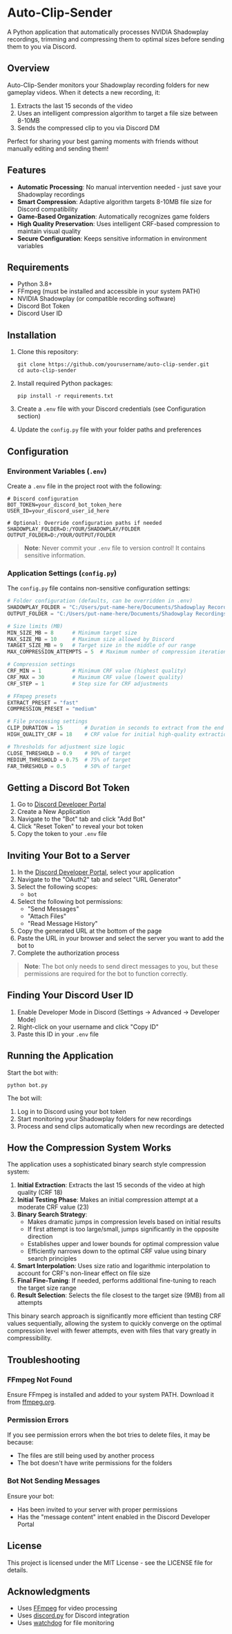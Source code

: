 # Auto-Clip-Sender

A Python application that automatically processes NVIDIA Shadowplay recordings, trimming and compressing them to optimal sizes before sending them to you via Discord.

## Overview

Auto-Clip-Sender monitors your Shadowplay recording folders for new gameplay videos. When it detects a new recording, it:

1. Extracts the last 15 seconds of the video
2. Uses an intelligent compression algorithm to target a file size between 8-10MB
3. Sends the compressed clip to you via Discord DM

Perfect for sharing your best gaming moments with friends without manually editing and sending them!

## Features

- **Automatic Processing**: No manual intervention needed - just save your Shadowplay recordings
- **Smart Compression**: Adaptive algorithm targets 8-10MB file size for Discord compatibility
- **Game-Based Organization**: Automatically recognizes game folders
- **High Quality Preservation**: Uses intelligent CRF-based compression to maintain visual quality
- **Secure Configuration**: Keeps sensitive information in environment variables

## Requirements

- Python 3.8+
- FFmpeg (must be installed and accessible in your system PATH)
- NVIDIA Shadowplay (or compatible recording software)
- Discord Bot Token
- Discord User ID

## Installation

1. Clone this repository:
   ```
   git clone https://github.com/yourusername/auto-clip-sender.git
   cd auto-clip-sender
   ```

2. Install required Python packages:
   ```
   pip install -r requirements.txt
   ```

3. Create a `.env` file with your Discord credentials (see Configuration section)

4. Update the `config.py` file with your folder paths and preferences

## Configuration

### Environment Variables (`.env`)

Create a `.env` file in the project root with the following:

```
# Discord configuration
BOT_TOKEN=your_discord_bot_token_here
USER_ID=your_discord_user_id_here

# Optional: Override configuration paths if needed
SHADOWPLAY_FOLDER=D:/YOUR/SHADOWPLAY/FOLDER
OUTPUT_FOLDER=D:/YOUR/OUTPUT/FOLDER
```

> **Note**: Never commit your `.env` file to version control! It contains sensitive information.

### Application Settings (`config.py`)

The `config.py` file contains non-sensitive configuration settings:

```python
# Folder configuration (defaults, can be overridden in .env)
SHADOWPLAY_FOLDER = "C:/Users/put-name-here/Documents/Shadowplay Recordings"
OUTPUT_FOLDER = "C:/Users/put-name-here/Documents/Shadowplay Recordings/auto-clips"

# Size limits (MB)
MIN_SIZE_MB = 8      # Minimum target size
MAX_SIZE_MB = 10     # Maximum size allowed by Discord
TARGET_SIZE_MB = 9   # Target size in the middle of our range
MAX_COMPRESSION_ATTEMPTS = 5  # Maximum number of compression iterations

# Compression settings
CRF_MIN = 1          # Minimum CRF value (highest quality)
CRF_MAX = 30         # Maximum CRF value (lowest quality)
CRF_STEP = 1         # Step size for CRF adjustments

# FFmpeg presets
EXTRACT_PRESET = "fast"
COMPRESSION_PRESET = "medium"

# File processing settings
CLIP_DURATION = 15       # Duration in seconds to extract from the end of videos
HIGH_QUALITY_CRF = 18    # CRF value for initial high-quality extraction

# Thresholds for adjustment size logic
CLOSE_THRESHOLD = 0.9    # 90% of target
MEDIUM_THRESHOLD = 0.75  # 75% of target
FAR_THRESHOLD = 0.5      # 50% of target
```

## Getting a Discord Bot Token

1. Go to [Discord Developer Portal](https://discord.com/developers/applications)
2. Create a New Application
3. Navigate to the "Bot" tab and click "Add Bot"
4. Click "Reset Token" to reveal your bot token
5. Copy the token to your `.env` file

## Inviting Your Bot to a Server

1. In the [Discord Developer Portal](https://discord.com/developers/applications), select your application
2. Navigate to the "OAuth2" tab and select "URL Generator"
3. Select the following scopes:
   - `bot`
4. Select the following bot permissions:
   - "Send Messages"
   - "Attach Files"
   - "Read Message History"
5. Copy the generated URL at the bottom of the page
6. Paste the URL in your browser and select the server you want to add the bot to
7. Complete the authorization process

> **Note**: The bot only needs to send direct messages to you, but these permissions are required for the bot to function correctly.

## Finding Your Discord User ID

1. Enable Developer Mode in Discord (Settings → Advanced → Developer Mode)
2. Right-click on your username and click "Copy ID"
3. Paste this ID in your `.env` file

## Running the Application

Start the bot with:

```
python bot.py
```

The bot will:
1. Log in to Discord using your bot token
2. Start monitoring your Shadowplay folders for new recordings
3. Process and send clips automatically when new recordings are detected

## How the Compression System Works

The application uses a sophisticated binary search style compression system:

1. **Initial Extraction**: Extracts the last 15 seconds of the video at high quality (CRF 18)
2. **Initial Testing Phase**: Makes an initial compression attempt at a moderate CRF value (23)
3. **Binary Search Strategy**: 
   - Makes dramatic jumps in compression levels based on initial results
   - If first attempt is too large/small, jumps significantly in the opposite direction
   - Establishes upper and lower bounds for optimal compression value
   - Efficiently narrows down to the optimal CRF value using binary search principles
4. **Smart Interpolation**: Uses size ratio and logarithmic interpolation to account for CRF's non-linear effect on file size
5. **Final Fine-Tuning**: If needed, performs additional fine-tuning to reach the target size range
6. **Result Selection**: Selects the file closest to the target size (9MB) from all attempts

This binary search approach is significantly more efficient than testing CRF values sequentially, allowing the system to quickly converge on the optimal compression level with fewer attempts, even with files that vary greatly in compressibility.

## Troubleshooting

### FFmpeg Not Found

Ensure FFmpeg is installed and added to your system PATH. Download it from [ffmpeg.org](https://ffmpeg.org/download.html).

### Permission Errors

If you see permission errors when the bot tries to delete files, it may be because:
- The files are still being used by another process
- The bot doesn't have write permissions for the folders

### Bot Not Sending Messages

Ensure your bot:
- Has been invited to your server with proper permissions
- Has the "message content" intent enabled in the Discord Developer Portal

## License

This project is licensed under the MIT License - see the LICENSE file for details.

## Acknowledgments

- Uses [FFmpeg](https://ffmpeg.org/) for video processing
- Uses [discord.py](https://discordpy.readthedocs.io/) for Discord integration
- Uses [watchdog](https://pypi.org/project/watchdog/) for file monitoring 
